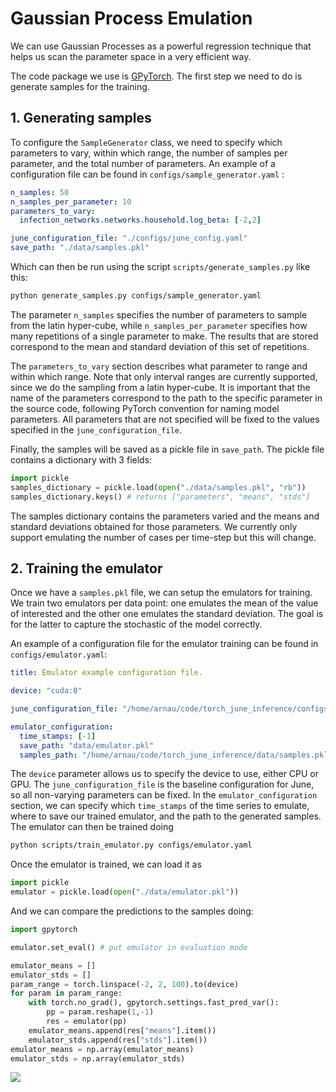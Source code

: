 # Gaussian Process Emulation

We can use Gaussian Processes as a powerful regression technique that helps us scan the parameter space in a very efficient way.

The code package we use is [GPyTorch](https://gpytorch.ai/). The first step we need to do is generate samples for the training.

## 1. Generating samples

To configure the `SampleGenerator` class, we need to specify which parameters to vary, within which range, the number of samples per parameter, and the total number of parameters. An example of a configuration file can be found in `configs/sample_generator.yaml` :

```yaml
n_samples: 50
n_samples_per_parameter: 10
parameters_to_vary:
  infection_networks.networks.household.log_beta: [-2,2]

june_configuration_file: "./configs/june_config.yaml"
save_path: "./data/samples.pkl"

```

Which can then be run using the script `scripts/generate_samples.py` like this:

```bash
python generate_samples.py configs/sample_generator.yaml
```

The parameter `n_samples` specifies the number of parameters to sample from the latin hyper-cube, while `n_samples_per_parameter` specifies how many repetitions of a single parameter to make. The results that are stored correspond to the mean and standard deviation of this set of repetitions. 

The `parameters_to_vary` section describes what parameter to range and within which range. Note that only interval ranges are currently supported, since we do the sampling from a latin hyper-cube. It is important that the name of the parameters correspond to the path to the specific parameter in the source code, following PyTorch convention for naming model parameters. All parameters that are not specified will be fixed to the values specified in the `june_configuration_file`.

Finally, the samples will be saved as a pickle file in `save_path`. The pickle file contains a dictionary with 3 fields:

```python
import pickle
samples_dictionary = pickle.load(open("./data/samples.pkl", "rb"))
samples_dictionary.keys() # returns ["parameters", "means", "stds"]
```

The samples dictionary contains the parameters varied and the means and standard deviations obtained for those parameters. We currently only support emulating the number of cases per time-step but this will change.

## 2. Training the emulator

Once we have a `samples.pkl` file, we can setup the emulators for training. We train two emulators per data point: one emulates the mean of the value of interested and the other one emulates the standard deviation. The goal is for the latter to capture the stochastic of the model correctly.

An example of a configuration file for the emulator training can be found in `configs/emulator.yaml`:

```yaml
title: Emulator example configuration file.

device: "cuda:0"

june_configuration_file: "/home/arnau/code/torch_june_inference/configs/june_config.yaml"

emulator_configuration:
  time_stamps: [-1]
  save_path: "data/emulator.pkl"
  samples_path: "/home/arnau/code/torch_june_inference/data/samples.pkl"

```

The `device` parameter allows us to specify the device to use, either CPU or GPU. The `june_configuration_file` is the baseline configuration for June, so all non-varying parameters can be fixed. In the `emulator_configuration` section, we can specify which `time_stamps` of the time series to emulate, where to save our  trained emulator, and the path to the generated samples. The emulator can then be trained doing

```bash
python scripts/train_emulator.py configs/emulator.yaml
```

Once the emulator is trained, we can load it as

```python
import pickle
emulator = pickle.load(open("./data/emulator.pkl"))
```

And we can compare the predictions to the samples doing:

```python
import gpytorch

emulator.set_eval() # put emulator in evaluation mode

emulator_means = []
emulator_stds = []
param_range = torch.linspace(-2, 2, 100).to(device)
for param in param_range:
    with torch.no_grad(), gpytorch.settings.fast_pred_var():
        pp = param.reshape(1,-1)
        res = emulator(pp)
    emulator_means.append(res["means"].item())
    emulator_stds.append(res["stds"].item())
emulator_means = np.array(emulator_means)
emulator_stds = np.array(emulator_stds)
```

![](/home/arnau/code/torch_june_inference/docs/images/emulation/emulator.png)







